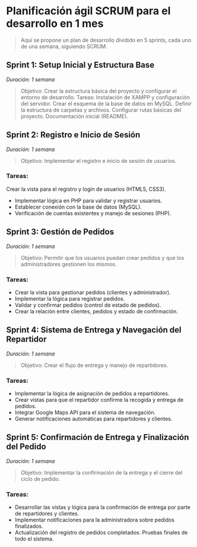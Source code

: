 # Planificación ágil SCRUM para el desarrollo en 1 mes
> Aquí se propone un plan de desarrollo dividido en 5 sprints, cada uno de una semana, siguiendo SCRUM.

## Sprint 1: Setup Inicial y Estructura Base
_Duración: 1 semana_
> Objetivo: Crear la estructura básica del proyecto y configurar el entorno de desarrollo.
Tareas:
Instalación de XAMPP y configuración del servidor.
Crear el esquema de la base de datos en MySQL.
Definir la estructura de carpetas y archivos.
Configurar rutas básicas del proyecto.
Documentación inicial (README).
## Sprint 2: Registro e Inicio de Sesión
_Duración: 1 semana_
> Objetivo: Implementar el registro e inicio de sesión de usuarios.
### Tareas:
Crear la vista para el registro y login de usuarios (HTML5, CSS3).
- Implementar lógica en PHP para validar y registrar usuarios.
- Establecer conexión con la base de datos (MySQL).
- Verificación de cuentas existentes y manejo de sesiones (PHP).
## Sprint 3: Gestión de Pedidos
_Duración: 1 semana_
> Objetivo: Permitir que los usuarios puedan crear pedidos y que los administradores gestionen los mismos.
### Tareas:
- Crear la vista para gestionar pedidos (clientes y administrador).
- Implementar la lógica para registrar pedidos.
- Validar y confirmar pedidos (control de estado de pedidos).
- Crear la relación entre clientes, pedidos y estado de confirmación.
## Sprint 4: Sistema de Entrega y Navegación del Repartidor
_Duración: 1 semana_
> Objetivo: Crear el flujo de entrega y manejo de repartidores.
### Tareas:
- Implementar la lógica de asignación de pedidos a repartidores.
- Crear vistas para que el repartidor confirme la recogida y entrega de pedidos.
- Integrar Google Maps API para el sistema de navegación.
- Generar notificaciones automáticas para repartidores y clientes.
## Sprint 5: Confirmación de Entrega y Finalización del Pedido
_Duración: 1 semana_
> Objetivo: Implementar la confirmación de la entrega y el cierre del ciclo de pedido.
### Tareas:
- Desarrollar las vistas y lógica para la confirmación de entrega por parte de repartidores y clientes.
- Implementar notificaciones para la administradora sobre pedidos finalizados.
- Actualización del registro de pedidos completados.
Pruebas finales de todo el sistema.
